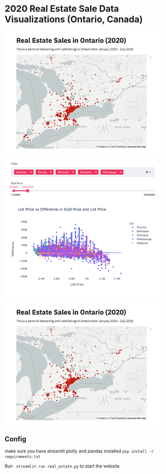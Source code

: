 
# 2020 Real Estate Sale Data Visualizations (Ontario, Canada)

![title_map](img/title_map.png)

![scatter](img/scatter.png)

![title_map](img/title_map.png)

## Config

make sure you have streamlit plotly and pandas installed ```pip install -r requirements.txt```

Run ``` streamlit run real_estate.py``` to start the website.
